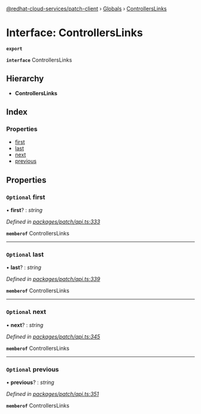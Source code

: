 [@redhat-cloud-services/patch-client](../README.md) › [Globals](../globals.md) › [ControllersLinks](controllerslinks.md)

# Interface: ControllersLinks

**`export`** 

**`interface`** ControllersLinks

## Hierarchy

* **ControllersLinks**

## Index

### Properties

* [first](controllerslinks.md#optional-first)
* [last](controllerslinks.md#optional-last)
* [next](controllerslinks.md#optional-next)
* [previous](controllerslinks.md#optional-previous)

## Properties

### `Optional` first

• **first**? : *string*

*Defined in [packages/patch/api.ts:333](https://github.com/jiridostal/javascript-clients/blob/142d57b/packages/patch/api.ts#L333)*

**`memberof`** ControllersLinks

___

### `Optional` last

• **last**? : *string*

*Defined in [packages/patch/api.ts:339](https://github.com/jiridostal/javascript-clients/blob/142d57b/packages/patch/api.ts#L339)*

**`memberof`** ControllersLinks

___

### `Optional` next

• **next**? : *string*

*Defined in [packages/patch/api.ts:345](https://github.com/jiridostal/javascript-clients/blob/142d57b/packages/patch/api.ts#L345)*

**`memberof`** ControllersLinks

___

### `Optional` previous

• **previous**? : *string*

*Defined in [packages/patch/api.ts:351](https://github.com/jiridostal/javascript-clients/blob/142d57b/packages/patch/api.ts#L351)*

**`memberof`** ControllersLinks
